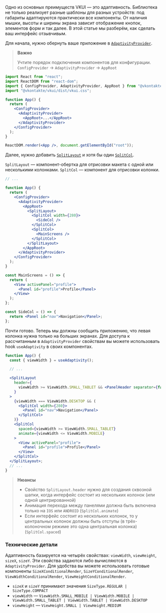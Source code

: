 Одно из основных преимуществ VKUI — это адаптивность. Библиотека не только реализует разные шаблоны для разных устройств:
под габариты адаптируются практически все компоненты.
От наличия мышки, высоты и ширины экрана зависит отображение кнопок, элементов форм и так далее.
В этой статье мы разберём, как сделать ваш интерфейс отзывчивым.

Для начала, нужно обернуть ваше приложение в [`AdaptivityProvider`](#/AdaptivityProvider).

> **Важно**
>
> Учтите порядок подключения компонентов для конфигурации. `ConfigProvider` -> `AdaptivityProvider` -> `AppRoot`

```jsx static
import React from "react";
import ReactDOM from "react-dom";
import { ConfigProvider, AdaptivityProvider, AppRoot } from "@vkontakte/vkui";
import "@vkontakte/vkui/dist/vkui.css";

function App() {
  return (
    <ConfigProvider>
      <AdaptivityProvider>
        <AppRoot>...</AppRoot>
      </AdaptivityProvider>
    </ConfigProvider>
  );
}

ReactDOM.render(<App />, document.getElementById("root"));
```

Далее, нужно добавить [`SplitLayout`](#/SplitLayout) и хотя бы один [`SplitCol`](#/SplitCol).

`SplitLayout` — компонент-обертка для отрисовки макета с одной или несколькими колонками. `SplitCol` — компонент для отрисовки колонки.

```jsx static
// ...

function App() {
  return (
    <ConfigProvider>
      <AdaptivityProvider>
        <AppRoot>
          <SplitLayout>
            <SplitCol width={280}>
              <SideCol />
            </SplitCol>
            <SplitCol>
              <MainScreens />
            </SplitCol>
          </SplitLayout>
        </AppRoot>
      </AdaptivityProvider>
    </ConfigProvider>
  );
}

const MainScreens = () => {
  return (
    <View activePanel="profile">
      <Panel id="profile">Profile</Panel>
    </View>
  );
};

const SideCol = () => {
  return <Panel id="nav">Navigation</Panel>;
};
```

Почти готово. Теперь мы должны сообщить приложению, что левая колонка нужна только на больших экранах. Для доступа
к рассчитанным в `AdaptivityProvider` свойствам вы можете использовать hook `useAdaptivity` в своих компонентах.

```jsx static
function App() {
  const { viewWidth } = useAdaptivity();

  // ...

  <SplitLayout
    header={
      viewWidth >= ViewWidth.SMALL_TABLET && <PanelHeader separator={false} />
    }
  >
    {viewWidth === ViewWidth.DESKTOP && (
      <SplitCol width={280}>
        <Panel id="nav">Navigation</Panel>
      </SplitCol>
    )}
    <SplitCol
      spaced={viewWidth >= ViewWidth.SMALL_TABLET}
      animate={viewWidth <= ViewWidth.MOBILE}
    >
      <View activePanel="profile">
        <Panel id="profile">Profile</Panel>
      </View>
    </SplitCol>
  </SplitLayout>;
  // ...
}
```

> **Нюансы**
>
> - Свойство `SplitLayout.header` нужно для создания сквозной шапки, когда интерфейс состоит из нескольких колонок (или одной центрированной)
> - Анимация перехода между панелями должна быть включена только на `IOS` или `ANDROID` (`SplitCol.animate`)
> - Если интерфейс состоит из нескольких колонок, то у центральных колонок должны быть отступы (в трёх-колоночном режиме это одна центральная колонка) (`SplitCol.spaced`)

### Технические детали

Адаптивность базируется на четырёх свойствах: `viewWidth`, `viewHeight`, `sizeX`, `sizeY`. Эти свойства задаются либо вычисляются в `AdaptivityProvider`. Для удобства вы можете использовать готовые компоненты `SizeXConditionalRender`, `SizeYConditionalRender`, `ViewWidthConditionalRender`, `ViewHeightConditionalRender`.

- `sizeX` и `sizeY` принимают значения `SizeType.REGULAR | SizeType.COMPACT`
- `viewWidth` — `ViewWidth.SMALL_MOBILE | ViewWidth.MOBILE | ViewWidth.SMALL_TABLET | ViewWidth.TABLET | ViewWidth.DESKTOP`
- `viewHeight` — `ViewHeight.SMALL | ViewHeight.MEDIUM`
